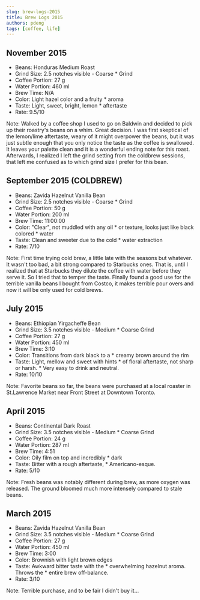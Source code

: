 ```yaml
---
slug: brew-logs-2015
title: Brew Logs 2015
authors: pdeng
tags: [coffee, life]
---
```


## November 2015

* Beans: Honduras Medium Roast
* Grind Size: 2.5 notches visible - Coarse * Grind
* Coffee Portion: 27 g
* Water Portion: 460 ml
* Brew Time: N/A
* Color: Light hazel color and a fruity * aroma
* Taste: Light, sweet, bright, lemon * aftertaste
* Rate: 9.5/10

Note: Walked by a coffee shop I used to go on Baldwin and decided to pick up their roastry's beans on a whim. Great decision. I was first skeptical of the lemon/lime aftertaste, weary of it might overpower the beans, but it was just subtle enough that you only notice the taste as the coffee is swallowed. It leaves your palette clean and it is a wonderful ending note for this roast. Afterwards, I realized I left the grind setting from the coldbrew sessions, that left me confused as to which grind size I prefer for this bean.

## September 2015 (COLDBREW)

* Beans: Zavida Hazelnut Vanilla Bean
* Grind Size: 2.5 notches visible - Coarse * Grind
* Coffee Portion: 50 g
* Water Portion: 200 ml
* Brew Time: 11:00:00
* Color: "Clear", not muddled with any oil * or texture, looks just like black colored * water
* Taste: Clean and sweeter due to the cold * water extraction
* Rate: 7/10

Note: First time trying cold brew, a little late with the seasons but whatever. It wasn't too bad, a bit strong compared to Starbucks ones. That is, until I realized that at Starbucks they dilute the coffee with water before they serve it. So I tried that to temper the taste. Finally found a good use for the terrible vanilla beans I bought from Costco, it makes terrible pour overs and now it will be only used for cold brews.

## July 2015

* Beans: Ethiopian Yirgacheffe Bean
* Grind Size: 3.5 notches visible - Medium * Coarse Grind
* Coffee Portion: 27 g
* Water Portion: 450 ml
* Brew Time: 3:10
* Color: Transitions from dark black to a * creamy brown around the rim
* Taste: Light, mellow and sweet with hints * of floral aftertaste, not sharp or harsh. * Very easy to drink and neutral.
* Rate: 10/10

Note: Favorite beans so far, the beans were purchased at a local roaster in St.Lawrence Market near Front Street at Downtown Toronto.

## April 2015

* Beans: Continental Dark Roast
* Grind Size: 3.5 notches visible - Medium * Coarse Grind
* Coffee Portion: 24 g
* Water Portion: 287 ml
* Brew Time: 4:51
* Color: Oily film on top and incredibly * dark
* Taste: Bitter with a rough aftertaste, * Americano-esque.
* Rate: 5/10

Note: Fresh beans was notably different during brew, as more oxygen was released. The ground bloomed much more intensely compared to stale beans.

## March 2015

* Beans: Zavida Hazelnut Vanilla Bean
* Grind Size: 3.5 notches visible - Medium * Coarse Grind
* Coffee Portion: 27 g
* Water Portion: 450 ml
* Brew Time: 3:00
* Color: Brownish with light brown edges
* Taste: Awkward bitter taste with the * overwhelming hazelnut aroma. Throws the * entire brew off-balance.
* Rate: 3/10

Note: Terrible purchase, and to be fair I didn't buy it...
